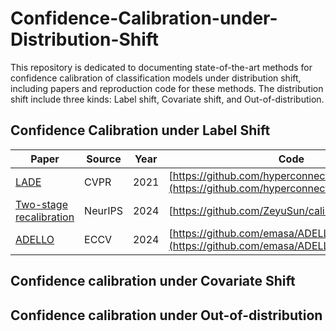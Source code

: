 # Confidence-Calibration-under-Distribution-Shift
This repository is dedicated to documenting state-of-the-art methods for confidence calibration of classification models under distribution shift, including papers and reproduction code for these methods. The distribution shift include three kinds: Label shift, Covariate shift, and Out-of-distribution.
## Confidence Calibration under Label Shift
| Paper | Source | Year| Code|
|-------|-------|-------|-------|
| [LADE](https://openaccess.thecvf.com/content/CVPR2021/html/Hong_Disentangling_Label_Distribution_for_Long-Tailed_Visual_Recognition_CVPR_2021_paper.html)| CVPR|2021|[https://github.com/hyperconnect/LADE](https://github.com/hyperconnect/LADE)|
|[Two-stage recalibration](https://proceedings.neurips.cc/paper_files/paper/2023/hash/dbd6b295535e44f2b8ec0c3f1da7c509-Abstract-Conference.html)| NeurIPS | 2024 |[https://github.com/ZeyuSun/calibration_label_shift] |
| [ADELLO](https://arxiv.org/abs/2306.04621) | ECCV | 2024 |[https://github.com/emasa/ADELLO-LTSSL](https://github.com/emasa/ADELLO-LTSSL) |
## Confidence calibration under Covariate Shift

## Confidence calibration under Out-of-distribution
